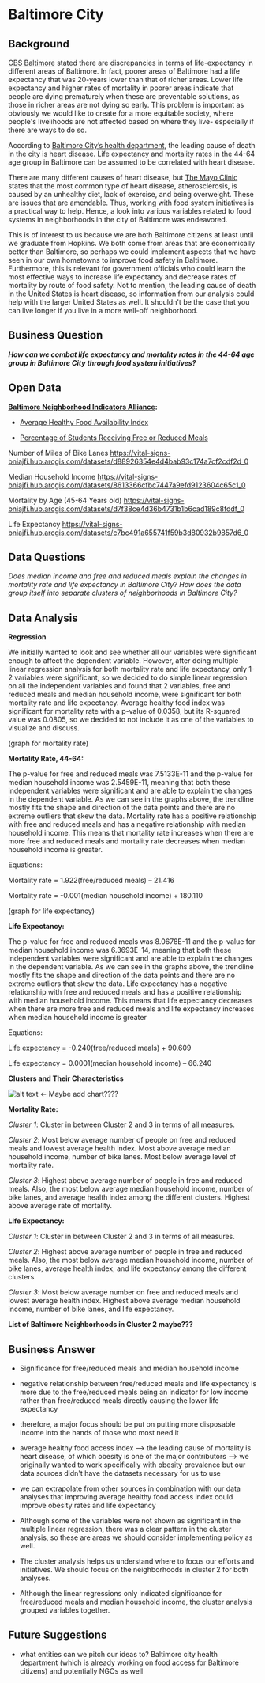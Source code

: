 # Baltimore City


## Background

[CBS Baltimore](https://baltimore.cbslocal.com/2017/07/06/life-expectancy-baltimore/) stated there are discrepancies in terms of life-expectancy in different areas of Baltimore. In fact, poorer areas of Baltimore had a life expectancy that was 20-years lower than that of richer areas. Lower life expectancy and higher rates of mortality in poorer areas indicate that people are dying prematurely when these are preventable solutions, as those in richer areas are not dying so early. This problem is important as obviously we would like to create for a more equitable society, where people's livelihoods are not affected based on where they live- especially if there are ways to do so. 

According to [Baltimore City’s health department](https://health.baltimorecity.gov/state-health-baltimore-winter-2016/state-health-baltimore-white-paper-2017#:~:text=The%20leading%20causes%20of%20death,and%20chronic%20lower%20respiratory%20diseases), the leading cause of death in the city is heart disease. Life expectancy and mortality rates in the 44-64 age group in Baltimore can be assumed to be correlated with heart disease. 

There are many different causes of heart disease, but [The Mayo Clinic](https://www.mayoclinic.org/diseases-conditions/heart-disease/symptoms-causes/syc-20353118) states that the most common type of heart disease, atherosclerosis, is caused by an unhealthy diet, lack of exercise, and being overweight. These are issues that are amendable. Thus, working with food system initiatives is a practical way to help. Hence, a look into various variables related to food systems in neighborhoods in the city of Baltimore was endeavored.

This is of interest to us because we are both Baltimore citizens at least until we graduate from Hopkins. We both come from areas that are economically better than Baltimore, so perhaps we could implement aspects that we have seen in our own hometowns to improve food safety in Baltimore. Furthermore, this is relevant for government officials who could learn the most effective ways to increase life expectancy and decrease rates of mortality by route of food safety. Not to mention, the leading cause of death in the United States is heart disease, so information from our analysis could help with the larger United States as well. It shouldn't be the case that you can live longer if you live in a more well-off neighborhood.


## Business Question

___How can we combat life expectancy and mortality rates in the 44-64 age group in Baltimore City through food system initiatives?___


## Open Data 

__[Baltimore Neighborhood Indicators Alliance](https://vital-signs-bniajfi.hub.arcgis.com/):__ 

- [Average Healthy Food Availability Index](https://vital-signs-bniajfi.hub.arcgis.com/datasets/ebf53cd13e164a96b1f890c7162cf8c7_0?geometry=-76.915%2C39.192%2C-76.326%2C39.378)

- [Percentage of Students Receiving Free or Reduced Meals](https://vital-signs-bniajfi.hub.arcgis.com/datasets/2748ad5e859841f5bba17d3f208b56df_0)

Number of Miles of Bike Lanes
https://vital-signs-bniajfi.hub.arcgis.com/datasets/d88926354e4d4bab93c174a7cf2cdf2d_0

Median Household Income
https://vital-signs-bniajfi.hub.arcgis.com/datasets/8613366cfbc7447a9efd9123604c65c1_0

Mortality by Age (45-64 Years old)
https://vital-signs-bniajfi.hub.arcgis.com/datasets/d7f38ce4d36b4731b1b6cad189c8fddf_0

Life Expectancy
https://vital-signs-bniajfi.hub.arcgis.com/datasets/c7bc491a655741f59b3d80932b9857d6_0


## Data Questions

_Does median income and free and reduced meals explain the changes in mortality rate and life expectancy in Baltimore City?_
_How does the data group itself into separate clusters of neighborhoods in Baltimore City?_

## Data Analysis 

__Regression__

We initially wanted to look and see whether all our variables were significant enough to affect the dependent variable. However, after doing multiple linear regression analysis for both mortality rate and life expectancy, only 1-2 variables were significant, so we decided to do simple linear regression on all the independent variables and found that 2 variables, free and reduced meals and median household income, were significant for both mortality rate and life expectancy. Average healthy food index was significant for mortality rate with a p-value of 0.0358, but its R-squared value was 0.0805, so we decided to not include it as one of the variables to visualize and discuss.

(graph for mortality rate)

__**Mortality Rate, 44-64:**__

The p-value for free and reduced meals was 7.5133E-11 and the p-value for median household income was 2.5459E-11, meaning that both these independent variables were significant and are able to explain the changes in the dependent variable. As we can see in the graphs above, the trendline mostly fits the shape and direction of the data points and there are no extreme outliers that skew the data. Mortality rate has a positive relationship with free and reduced meals and has a negative relationship with median household income. This means that mortality rate increases when there are more free and reduced meals and mortality rate decreases when median household income is greater.

Equations:

Mortality rate = 1.922(free/reduced meals) – 21.416

Mortality rate = -0.001(median household income) + 180.110

(graph for life expectancy)

__**Life Expectancy:**__

The p-value for free and reduced meals was 8.0678E-11 and the p-value for median household income was 6.3693E-14, meaning that both these independent variables were significant and are able to explain the changes in the dependent variable. As we can see in the graphs above, the trendline mostly fits the shape and direction of the data points and there are no extreme outliers that skew the data. Life expectancy has a negative relationship with free and reduced meals and has a positive relationship with median household income. This means that life expectancy decreases when there are more free and reduced meals and life expectancy increases when median household income is greater

Equations:

Life expectancy = -0.240(free/reduced meals) + 90.609

Life expectancy = 0.0001(median household income) – 66.240

__Clusters and Their Characteristics__

![alt text](https://gith) <- Maybe add chart????

__Mortality Rate:__ 

_Cluster 1_: Cluster in between Cluster 2 and 3 in terms of all measures.

_Cluster 2_: Most below average number of people on free and reduced meals and lowest average health index. Most above average median household income, number of bike lanes. Most below average level of mortality rate. 

_Cluster 3_: Highest above average number of people in free and reduced meals. Also, the most below average median household income, number of bike lanes, and average health index among the different clusters. Highest above average rate of mortality. 


__Life Expectancy:__ 

_Cluster 1_: Cluster in between Cluster 2 and 3 in terms of all measures.

_Cluster 2_: Highest above average number of people in free and reduced meals. Also, the most below average median household income, number of bike lanes, average health index, and life expectancy among the different clusters.

_Cluster 3_: Most below average number on free and reduced meals and lowest average health index. Highest above average median household income, number of bike lanes, and life expectancy. 

__List of Baltimore Neighborhoods in Cluster 2 maybe???__


## Business Answer 

- Significance for free/reduced meals and median household income
- negative relationship between free/reduced meals and life expectancy is more due to the free/reduced meals being an indicator for low income rather than free/reduced meals directly causing the lower life expectancy
- therefore, a major focus should be put on putting more disposable income into the hands of those who most need it 


- average healthy food access index --> the leading cause of mortality is heart disease, of which obesity is one of the major contributors --> we originally wanted to work specifically with obesity prevalence but our data sources didn't have the datasets necessary for us to use
- we can extrapolate from other sources in combination with our data analyses that improving average healthy food access index could improve obesity rates and life expectancy 


- Although some of the variables were not shown as significant in the multiple linear regression, there was a clear pattern in the cluster analysis, so these are areas we should consider implementing policy as well.

-  The cluster analysis helps us understand where to focus our efforts and initiatives. We should focus on the neighborhoods in cluster 2 for both analyses. 

- Although the linear regressions only indicated significance for free/reduced meals and median household income, the cluster analysis grouped variables together.


## Future Suggestions
- what entities can we pitch our ideas to? Baltimore city health department (which is already working on food access for Baltimore citizens) and potentially NGOs as well
